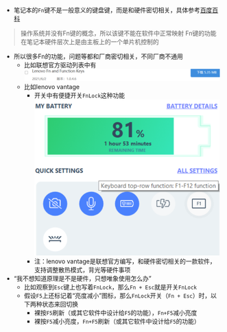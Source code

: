 - 笔记本的`Fn`键不是一般意义的键盘键，而是和硬件密切相关，具体参考[百度百科](https://baike.baidu.com/item/Fn%E5%8A%9F%E8%83%BD%E9%94%AE)
> 操作系统并没有Fn键的概念，所以该键不能在软件中正常映射
> Fn键的功能在笔记本硬件层次上是由主板上的一个单片机控制的

- 所以很多Fn的功能，问题等都和厂商密切相关，不同厂商不通用
  - 比如联想官方驱动列表中有![](fn-driver.png)
  - 比如lenovo vantage
    - 开关中有便捷开关`FnLock`这种功能![](fnlock.png)
    - 注：lenovo vantage是联想官方编写，和硬件密切相关的一款软件，支持调整散热模式，背光等硬件事项
- “我不想知道原理是不是硬件，只想唯象使用怎么办”
  - 比如观察到`Esc`键上也写着`FnLock`，那么`Fn + Esc`就是开关`FnLock`
  - 假设`F5`上还标记着“亮度减小”图标，那么`FnLock`开关（`Fn + Esc`）时，以下两种状态来回切换
    - 裸按`F5`刷新（或其它软件中设计给`F5`的功能），`Fn+F5`减小亮度
    - 裸按`F5`减小亮度，`Fn+F5`刷新（或其它软件中设计给`F5`的功能）